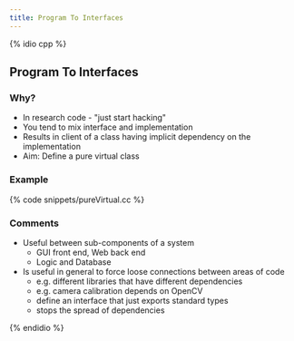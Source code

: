 ```yaml
---
title: Program To Interfaces
---
```


{% idio cpp %}

## Program To Interfaces

### Why?

* In research code - "just start hacking"
* You tend to mix interface and implementation
* Results in client of a class having implicit dependency on the implementation
* Aim: Define a pure virtual class 

### Example

{% code snippets/pureVirtual.cc %}


### Comments

* Useful between sub-components of a system
    * GUI front end, Web back end
    * Logic and Database
* Is useful in general to force loose connections between areas of code
    * e.g. different libraries that have different dependencies
    * e.g. camera calibration depends on OpenCV
    * define an interface that just exports standard types
    * stops the spread of dependencies

{% endidio %}
